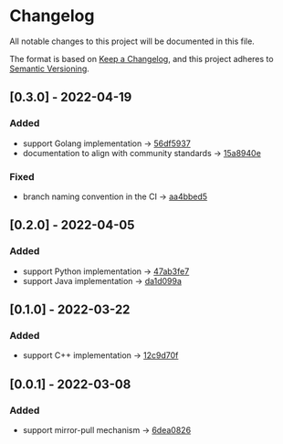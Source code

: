 # Changelog
All notable changes to this project will be documented in this file.

The format is based on [Keep a Changelog](https://keepachangelog.com/en/1.0.0/),
and this project adheres to [Semantic Versioning](https://semver.org/spec/v2.0.0.html).

## [0.3.0] - 2022-04-19

### Added
- support Golang implementation -> [56df5937](https://gitlab.com/sertiscorp/mle/edge/oneml-bootcamp/-/commit/56df5937d69fdba2ce8692798d596ef350be27c4)
- documentation to align with community standards -> [15a8940e](https://gitlab.com/sertiscorp/mle/edge/oneml-bootcamp/-/commit/15a8940e799aa73af10e581827774daaef5d7203)

### Fixed
- branch naming convention in the CI -> [aa4bbed5](https://gitlab.com/sertiscorp/mle/edge/oneml-bootcamp/-/commit/aa4bbed59ee32add9ced40ef6efb05b5a69fb26f)

## [0.2.0] - 2022-04-05

### Added
- support Python implementation -> [47ab3fe7](https://gitlab.com/sertiscorp/mle/edge/oneml-bootcamp/-/commit/47ab3fe747524b5c9440fed7cea2afc4abbc80ff)
- support Java implementation -> [da1d099a](https://gitlab.com/sertiscorp/mle/edge/oneml-bootcamp/-/commit/da1d099a861d30b865744116230caf349d068363)

## [0.1.0] - 2022-03-22

### Added
- support C++ implementation -> [12c9d70f](https://gitlab.com/sertiscorp/mle/edge/oneml-bootcamp/-/commit/12c9d70ff6e6a745f231851d53ff23a9ef8bb2ab)

## [0.0.1] - 2022-03-08

### Added
- support mirror-pull mechanism -> [6dea0826](https://gitlab.com/sertiscorp/mle/edge/oneml-bootcamp/-/commit/6dea08268e4289c97d717b1d46629cd72cb9c839)
